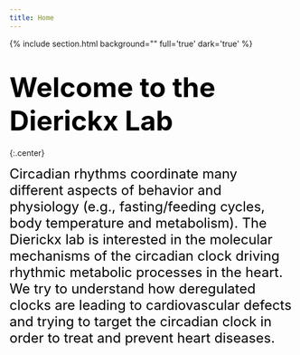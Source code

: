 ```yaml
---
title: Home
---
```



{% include section.html background="" full='true' dark='true' %}  
#    
#
#
#
#


#  <span style="color:black;font-weight:bold;font-size:3rem;text-align:center">Welcome to the Dierickx Lab</span>
{:.center}

<div>
  <span style="color:black;font-size:1.5rem;font-style:Arial">
Circadian rhythms coordinate many different aspects of behavior and physiology (e.g., fasting/feeding cycles, body temperature and metabolism). The Dierickx lab is interested in the molecular mechanisms of the circadian clock driving rhythmic metabolic processes in the heart. We try to understand how deregulated clocks are leading to cardiovascular defects and trying to target the circadian clock in order to treat and prevent heart diseases.
  </span> 
</div>



